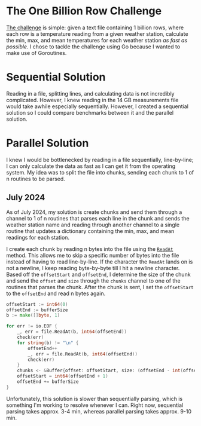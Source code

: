 # The One Billion Row Challenge

[The challenge](https://www.morling.dev/blog/one-billion-row-challenge/) is simple: given a text file containing 1 billion rows, where each row is a temperature reading from a given weather station, calculate the min, max, and mean temperatures for each weather station *as fast as possible*. I chose to tackle the challenge using Go because I wanted to make use of Goroutines.

# Sequential Solution

Reading in a file, splitting lines, and calculating data is not incredibly complicated. However, I knew reading in the 14 GB measurements file would take awhile especially sequentially. However, I created a sequential solution so I could compare benchmarks between it and the parallel solution.  

# Parallel Solution

I knew I would be bottlenecked by reading in a file sequentially, line-by-line; I can only calculate the data as fast as I can get it from the operating system. My idea was to split the file into chunks, sending each chunk to 1 of n routines to be parsed.

## July 2024

As of July 2024, my solution is create chunks and send them through a channel to 1 of n routines that parses each line in the chunk and sends the weather station name and reading through another channel to a single routine that updates a dictionary containing the min, max, and mean readings for each station. 

I create each chunk by reading n bytes into the file using the [`ReadAt`](https://pkg.go.dev/os#File.ReadAt) method. This allows me to skip a specific number of bytes into the file instead of having to read line-by-line. If the character the `ReadAt` lands on is not a newline, I keep reading byte-by-byte till I hit a newline character. Based off the `offsetStart` and `offsetEnd`, I determine the size of the chunk and send the `offset` and `size` through the `chunks` channel to one of the routines that parses the chunk. After the chunk is sent, I set the `offsetStart` to the `offsetEnd` and read n bytes again.

```go
offsetStart := int64(0)
offsetEnd := bufferSize
b := make([]byte, 1)

for err != io.EOF {
	_, err = file.ReadAt(b, int64(offsetEnd))
	check(err)
	for string(b) != "\n" {
		offsetEnd++
		_, err = file.ReadAt(b, int64(offsetEnd))
		check(err)
	}
	chunks <- &Buffer{offset: offsetStart, size: (offsetEnd - int(offsetStart))}
	offsetStart = int64(offsetEnd + 1)
	offsetEnd += bufferSize
}
```

Unfortunately, this solution is slower than sequentially parsing, which is something I'm working to resolve whenever I can. Right now, sequential parsing takes approx. 3-4 min, whereas parallel parsing takes approx. 9-10 min.
